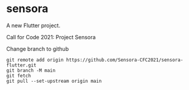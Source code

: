 # sensora

A new Flutter project.

Call for Code 2021: Project Sensora

Change branch to github
```
git remote add origin https://github.com/Sensora-CFC2021/sensora-flutter.git
git branch -M main
git fetch
git pull --set-upstream origin main
```
